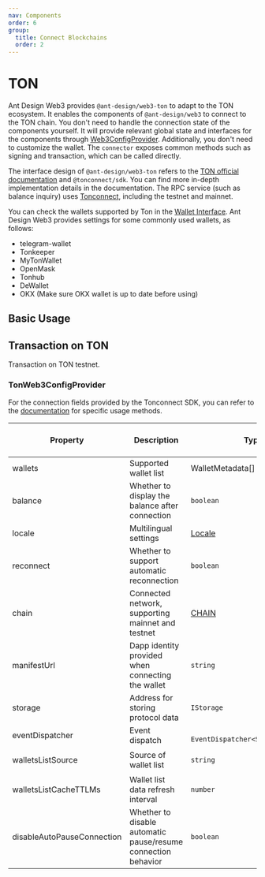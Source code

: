 ```yaml
---
nav: Components
order: 6
group:
  title: Connect Blockchains
  order: 2
---
```


# TON

Ant Design Web3 provides `@ant-design/web3-ton` to adapt to the TON ecosystem. It enables the components of `@ant-design/web3` to connect to the TON chain. You don't need to handle the connection state of the components yourself. It will provide relevant global state and interfaces for the components through [Web3ConfigProvider](../web3-config-provider/index.md). Additionally, you don't need to customize the wallet. The `connector` exposes common methods such as signing and transaction, which can be called directly.

The interface design of `@ant-design/web3-ton` refers to the [TON official documentation](https://docs.ton.org/) and `@tonconnect/sdk`. You can find more in-depth implementation details in the documentation. The RPC service (such as balance inquiry) uses [Tonconnect](http://toncenter.com), including the testnet and mainnet.

You can check the wallets supported by Ton in the [Wallet Interface](https://whatever-zeta-two.vercel.app/wallets-v2.json). Ant Design Web3 provides settings for some commonly used wallets, as follows:

- telegram-wallet
- Tonkeeper
- MyTonWallet
- OpenMask
- Tonhub
- DeWallet
- OKX (Make sure OKX wallet is up to date before using)

## Basic Usage

<code src='./demos/basic.tsx'></code>

## Transaction on TON

Transaction on TON testnet. <code src='./demos/transaction.tsx'></code>

### TonWeb3ConfigProvider

For the connection fields provided by the Tonconnect SDK, you can refer to the [documentation](https://github.com/ton-connect/sdk/blob/main/packages/sdk/src/models/ton-connect-options.ts) for specific usage methods.

| Property | Description | Type | Default | Reserved Field for SDK | Required |
| --- | --- | --- | --- | --- | --- |
| wallets | Supported wallet list | WalletMetadata\[\] | - | No | Yes |
| balance | Whether to display the balance after connection | `boolean` | `false` | No | - |
| locale | Multilingual settings | [Locale](https://github.com/ant-design/ant-design-web3/blob/main/packages/common/src/locale/en_US.ts) | - | No | - |
| reconnect | Whether to support automatic reconnection | `boolean` | `true` | No | - |
| chain | Connected network, supporting mainnet and testnet | [CHAIN](https://github.com/ton-connect/sdk/blob/main/packages/protocol/src/models/CHAIN.ts) | `CHAIN.MAINNET` | No | - |
| manifestUrl | Dapp identity provided when connecting the wallet | `string` | - | Yes | - |
| storage | Address for storing protocol data | `IStorage` | `localStorage` | Yes | - |
| eventDispatcher | Event dispatch | ` EventDispatcher<SdkActionEvent>` | `window.dispatchEvent` | Yes | - |
| walletsListSource | Source of wallet list | `string` | `https://raw.githubusercontent.com/ton-blockchain/wallets-list/main/wallets-v2.json` | Yes | - |
| walletsListCacheTTLMs | Wallet list data refresh interval | `number` | `Infinity` | Yes | - |
| disableAutoPauseConnection | Whether to disable automatic pause/resume connection behavior | `boolean` | `false` | Yes | - |
